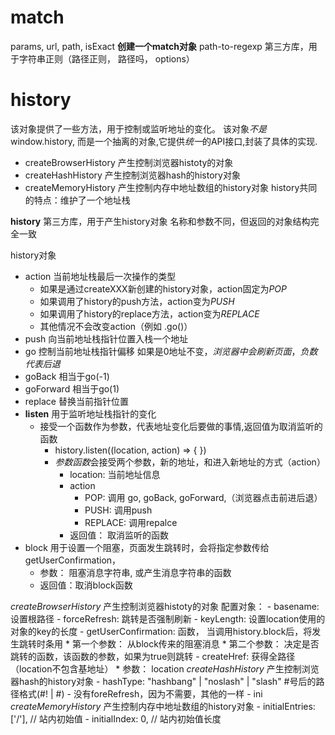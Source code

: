 # match
params, url, path, isExact
**创建一个match对象**
path-to-regexp
第三方库，用于字符串正则（路径正则， 路径吗， options）

# history

该对象提供了一些方法，用于控制或监听地址的变化。
该对象*不是*window.history, 而是一个抽离的对象,它提供*统一*的API接口,封装了具体的实现.
  - createBrowserHistory 产生控制浏览器histoty的对象
  - createHashHistory    产生控制浏览器hash的history对象
  - createMemoryHistory  产生控制内存中地址数组的history对象
history共同的特点：维护了一个地址栈

**history**
第三方库，用于产生history对象
名称和参数不同，但返回的对象结构完全一致

history对象
  - action  当前地址栈最后一次操作的类型
    * 如果是通过createXXX新创建的history对象，action固定为*POP*
    * 如果调用了history的push方法，action变为*PUSH*
    * 如果调用了history的replace方法，action变为*REPLACE*
    * 其他情况不会改变action（例如 .go()）
  - push 向当前地址栈指针位置入栈一个地址
  - go  控制当前地址栈指针偏移  如果是0地址不变，*浏览器中会刷新页面*，*负数代表后退*
  - goBack 相当于go(-1)
  - goForward 相当于go(1)
  - replace 替换当前指针位置
  - **listen** 用于监听地址栈指针的变化
    * 接受一个函数作为参数，代表地址变化后要做的事情,返回值为取消监听的函数
      - history.listen((location, action) => { })
      - *参数函数*会接受两个参数，新的地址，和进入新地址的方式（action）
        * location: 当前地址信息
        * action
          - POP: 调用 go, goBack, goForward,（浏览器点击前进后退）
          - PUSH: 调用push
          - REPLACE: 调用repalce 
        * 返回值： 取消监听的函数
  - block 用于设置一个阻塞，页面发生跳转时，会将指定参数传给getUserConfirmation，
    * 参数： 阻塞消息字符串, 或产生消息字符串的函数
    * 返回值：取消block函数

        
*createBrowserHistory* 产生控制浏览器histoty的对象
  配置对象：
    - basename: 设置根路径
    - forceRefresh: 跳转是否强制刷新
    - keyLength: 设置location使用的对象的key的长度
    - getUserConfirmation: 函数， 当调用history.block后，将发生跳转时条用
      * 第一个参数： 从block传来的阻塞消息
      * 第二个参数： 决定是否跳转的函数，该函数的参数，如果为true则跳转
    - createHref: 获得全路径（location不包含基地址）
      * 参数： location
*createHashHistory*    产生控制浏览器hash的history对象
    - hashType: "hashbang" | "noslash" | "slash" #号后的路径格式(#! | #)
    - 没有foreRefresh，因为不需要，其他的一样
    - ini
*createMemoryHistory*  产生控制内存中地址数组的history对象
    - initialEntries: ['/'], // 站内初始值
    - initialIndex: 0, // 站内初始值长度
